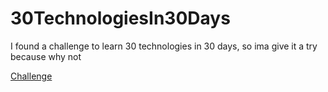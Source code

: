 # 30TechnologiesIn30Days
I found a challenge to learn 30 technologies in 30 days, so ima give it a try because why not

[Challenge]('https://cloud.redhat.com/blog/learning-30-technologies-in-30-days-a-developer-challenge')
